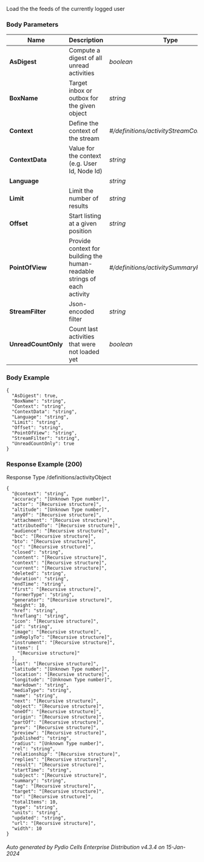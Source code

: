 






 
Load the the feeds of the currently logged user  


### Body Parameters

Name | Description | Type | Required
---|---|---|---
**AsDigest** | Compute a digest of all unread activities | _boolean_ |   
**BoxName** | Target inbox or outbox for the given object | _string_ |   
**Context** | Define the context of the stream | _#/definitions/activityStreamContext_ |   
**ContextData** | Value for the context (e.g. User Id, Node Id) | _string_ |   
**Language** |  | _string_ |   
**Limit** | Limit the number of results | _string_ |   
**Offset** | Start listing at a given position | _string_ |   
**PointOfView** | Provide context for building the human-readable strings of each activity | _#/definitions/activitySummaryPointOfView_ |   
**StreamFilter** | Json-encoded filter | _string_ |   
**UnreadCountOnly** | Count last activities that were not loaded yet | _boolean_ |   


### Body Example
```
{
  "AsDigest": true,
  "BoxName": "string",
  "Context": "string",
  "ContextData": "string",
  "Language": "string",
  "Limit": "string",
  "Offset": "string",
  "PointOfView": "string",
  "StreamFilter": "string",
  "UnreadCountOnly": true
}
```






### Response Example (200)
Response Type /definitions/activityObject

```
{
  "@context": "string",
  "accuracy": "[Unknown Type number]",
  "actor": "[Recursive structure]",
  "altitude": "[Unknown Type number]",
  "anyOf": "[Recursive structure]",
  "attachment": "[Recursive structure]",
  "attributedTo": "[Recursive structure]",
  "audience": "[Recursive structure]",
  "bcc": "[Recursive structure]",
  "bto": "[Recursive structure]",
  "cc": "[Recursive structure]",
  "closed": "string",
  "content": "[Recursive structure]",
  "context": "[Recursive structure]",
  "current": "[Recursive structure]",
  "deleted": "string",
  "duration": "string",
  "endTime": "string",
  "first": "[Recursive structure]",
  "formerType": "string",
  "generator": "[Recursive structure]",
  "height": 10,
  "href": "string",
  "hreflang": "string",
  "icon": "[Recursive structure]",
  "id": "string",
  "image": "[Recursive structure]",
  "inReplyTo": "[Recursive structure]",
  "instrument": "[Recursive structure]",
  "items": [
    "[Recursive structure]"
  ],
  "last": "[Recursive structure]",
  "latitude": "[Unknown Type number]",
  "location": "[Recursive structure]",
  "longitude": "[Unknown Type number]",
  "markdown": "string",
  "mediaType": "string",
  "name": "string",
  "next": "[Recursive structure]",
  "object": "[Recursive structure]",
  "oneOf": "[Recursive structure]",
  "origin": "[Recursive structure]",
  "partOf": "[Recursive structure]",
  "prev": "[Recursive structure]",
  "preview": "[Recursive structure]",
  "published": "string",
  "radius": "[Unknown Type number]",
  "rel": "string",
  "relationship": "[Recursive structure]",
  "replies": "[Recursive structure]",
  "result": "[Recursive structure]",
  "startTime": "string",
  "subject": "[Recursive structure]",
  "summary": "string",
  "tag": "[Recursive structure]",
  "target": "[Recursive structure]",
  "to": "[Recursive structure]",
  "totalItems": 10,
  "type": "string",
  "units": "string",
  "updated": "string",
  "url": "[Recursive structure]",
  "width": 10
}
```




###### Auto generated by Pydio Cells Enterprise Distribution v4.3.4 on 15-Jan-2024
